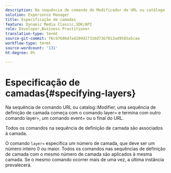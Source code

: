 ```yaml
---
description: Na sequência de comando do Modificador de URL ou catálogo, uma sequência de definição de camada começa com o comando layer= e termina com outro comando layer=, um comando event= ou o final do URL.
solution: Experience Manager
title: Especificação de camadas
feature: Dynamic Media Classic,SDK/API
role: Developer,Business Practitioner
translation-type: tm+mt
source-git-commit: f6c97606d7a4209427316d7367013ad9585a5cae
workflow-type: tm+mt
source-wordcount: '131'
ht-degree: 0%

---
```



# Especificação de camadas{#specifying-layers}

Na sequência de comando URL ou catalog::Modifier, uma sequência de definição de camada começa com o comando layer= e termina com outro comando layer=, um comando event= ou o final do URL.

Todos os comandos na sequência de definição de camada são associados à camada.

O comando `layer=` especifica um número de camada, que deve ser um número inteiro 0 ou maior. Todos os comandos nas sequências de definição de camada com o mesmo número de camada são aplicados à mesma camada. Se o mesmo comando ocorrer mais de uma vez, a última instância prevalecerá.
